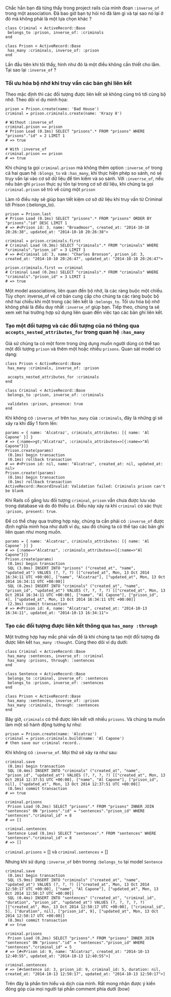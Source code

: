 Chắc hẳn bạn đã từng thấy trong project rails của mình đoạn `:inverse_of`  trong một association. Đã bao giờ bạn tự hỏi nó đã làm gì và tại sao nó lại ở đó mà không phải là một lựa chọn khác ?

```
class Criminal < ActiveRecord::Base
 belongs_to :prison, inverse_of: :criminals
end

class Prison < ActiveRecord::Base
 has_many :criminals, inverse_of: :prison
end
```

Lần đầu tiên khi tôi thấy, hình như đó là một điều không cần thiết cho lắm. Tại sao lại `:inverse_of` ?

### Tối ưu hóa bộ nhớ khi truy vấn các bản ghi liên kết

Theo mặc định thì các đối tượng được liên kết sẽ không cùng trỏ tới cùng bộ nhớ. Theo dõi ví dụ minh họa:

```
prison = Prison.create(name: 'Bad House')
criminal = prison.criminals.create(name: 'Krazy 8')

# Without :inverse_of
criminal.prison == prison
# Prison Load (0.1ms) SELECT "prisons".* FROM "prisons" WHERE "prisons"."id" = 2 LIMIT 1
# => true

# With :inverse_of
criminal.prison == prison
# => true
```

Khi chúng ta gọi `criminal.prison` mà không thêm option `:inverse_of` trong cả hai quan hệ `:blongs_to` và `:has_many`, khi thực hiện phép so sánh, nó sẽ truy vấn lại vào cơ sở dữ liệu để tìm kiếm và so sánh. Với `:inverrse_of`, nếu nếu bản ghi `prison` thực sự tồn tại trong cơ sở dữ liệu, khi chúng ta gọi `criminal.prison` sẽ trỏ về cùng một `prison`


Làm rõ điều này sẽ giúp bạn tiết kiệm cơ sở dữ liệu khi truy vấn từ Criminal tới Prison (:belongs_to). 

```
prison = Prison.last
# Prison Load (0.1ms) SELECT "prisons".* FROM "prisons" ORDER BY "prisons"."id" DESC LIMIT 1
# => #<Prison id: 3, name: "Broadmoor", created_at: "2014-10-10 20:26:38", updated_at: "2014-10-10 20:26:38">

criminal = prison.criminals.first
# Criminal Load (0.3ms) SELECT "criminals".* FROM "criminals" WHERE "criminals"."prison_id" = 3 LIMIT 1
# => #<Criminal id: 3, name: "Charles Bronson", prison_id: 3, created_at: "2014-10-10 20:26:47", updated_at: "2014-10-10 20:26:47">

prison.criminals.first == criminal
# Criminal Load (0.2ms) SELECT "criminals".* FROM "criminals" WHERE "criminals"."prison_id" = 3 LIMIT 1
# => true
```

Một model associations, liên quan đến bộ nhớ, là các ràng buộc một chiều. Tùy chọn: inverse_of về cơ bản cung cấp cho chúng ta các ràng buộc bộ nhớ hai chiều khi một trong các liên kết là `:belongs_to`. Tối ưu hóa bộ nhớ không phải là điều duy nhất `:inverse_of` giúp bạn. Tiếp theo, chúng ta sẽ xem xét hai trường hợp sử dụng liên quan đến việc tạo các bản ghi liên kết.

### Tạo một đối tượng  và các đối tượng của nó thông qua `accepts_nested_attributes_for` trong quan hệ `:has_many`

Giả sử chúng ta có một form trong ứng dụng muốn người dùng có thể tạo một đối tượng `prison` và thêm một hoặc nhiều `prisons`. Quan sát model có dạng:

```
class Prison < ActiveRecord::Base
 has_many :criminals, inverse_of: :prison

 accepts_nested_attributes_for :criminals
end

class Criminal < ActiveRecord::Base
 belongs_to :prison, inverse_of: :criminals

 validates :prison, presence: true
end
```

Khi không có `:inverse_of` trên `has_many` của `:criminals`, đây là những gì sẽ xảy ra khi đẩy 1 form lên:
```
params = { name: 'Alcatraz', criminals_attributes: [{ name: 'Al Capone' }] }
# => {:name=>gt;"Alcatraz", :criminals_attributes=>[{:name=>"Al Capone"}]}
Prison.create(params)
 (0.1ms) begin transaction
 (0.1ms) rollback transaction
# => #<Prison id: nil, name: "Alcatraz", created_at: nil, updated_at: nil>
Prison.create!(params)
 (0.1ms) begin transaction
 (0.1ms) rollback transaction
ActiveRecord::RecordInvalid: Validation failed: Criminals prison can't be blank
```

Khi Rails cố gắng lưu đối tượng `criminal`, `prison` vẫn chưa được lưu vào trong database và do đó thiếu `id`. Điều này xảy ra khi `criminal` có xác thực `:prison, present: true`.

Để có thể chạy qua trường hợp này, chúng ta cần phải có `:inverse_of` được định nghĩa minh họa như dưới ví dụ, sau đó chúng ta có thể tạo các bản ghi liên quan như mong muốn.
```
params = { name: 'Alcatraz', criminals_attributes: [{ name: 'Al Capone' }] }
# => {:name=>"Alcatraz", :criminals_attributes=>[{:name=>"Al Capone"}]}
Prison.create(params)
 (0.1ms) begin transaction
 SQL (3.0ms) INSERT INTO "prisons" ("created_at", "name", "updated_at") VALUES (?, ?, ?) [["created_at", Mon, 13 Oct 2014 16:34:11 UTC +00:00], ["name", "Alcatraz"], ["updated_at", Mon, 13 Oct 2014 16:34:11 UTC +00:00]]
 SQL (0.2ms) INSERT INTO "criminals" ("created_at", "name", "prison_id", "updated_at") VALUES (?, ?, ?, ?) [["created_at", Mon, 13 Oct 2014 16:34:11 UTC +00:00], ["name", "Al Capone"], ["prison_id", 4], ["updated_at", Mon, 13 Oct 2014 16:34:11 UTC +00:00]]
 (2.3ms) commit transaction
# => #<Prison id: 4, name: "Alcatraz", created_at: "2014-10-13 16:34:11", updated_at: "2014-10-13 16:34:11">
```


### Tạo các đối tượng được liên kết thông qua `has_many :through`

Một trường hợp hay mắc phải vấn đề là khi chúng ta tạo một đối tượng đã được liên kết `has_many :thought`. Cùng theo dõi ví dụ dưới:
```
class Criminal < ActiveRecord::Base
 has_many :sentences, inverse_of: :criminal
 has_many :prisons, through: :sentences
end

class Sentence < ActiveRecord::Base
 belongs_to :criminal, inverse_of: :sentences
 belongs_to :prison, inverse_of: :sentences
end

class Prison < ActiveRecord::Base
 has_many :sentences, inverse_of: :prison
 has_many :criminals, through: :sentences
end
```
Bây giờ, `criminals` có thể được liên kết với nhiều `prisons`. Và chúng ta muốn làm một số hành động tương tự như:

```
prison = Prison.create(name: 'Alcatraz')
criminal = prison.criminals.build(name: 'Al Capone')
# then save our criminal record..
```

Khi không có `:inverse_of`. Mọi thứ sẽ xảy ra như sau:

```
criminal.save
 (0.1ms) begin transaction
 SQL (0.4ms) INSERT INTO "criminals" ("created_at", "name", "prison_id", "updated_at") VALUES (?, ?, ?, ?) [["created_at", Mon, 13 Oct 2014 12:37:51 UTC +00:00], ["name", "Al Capone"], ["prison_id", nil], ["updated_at", Mon, 13 Oct 2014 12:37:51 UTC +00:00]]
 (8.5ms) commit transaction
# => true

criminal.prisons
 Prison Load (0.2ms) SELECT "prisons".* FROM "prisons" INNER JOIN "sentences" ON "prisons"."id" = "sentences"."prison_id" WHERE "sentences"."criminal_id" = 8
# => []

criminal.sentences
 Sentence Load (0.1ms) SELECT "sentences".* FROM "sentences" WHERE "sentences"."criminal_id" = 8
# => []
```

`criminal.prisons` = [] và `criminal.sentences` = []

Nhưng khi sử dụng `:inverse_of` bên tronng `:belongs_to` tại model `Sentence` 



```
criminal.save
 (0.1ms) begin transaction
 SQL (5.9ms) INSERT INTO "criminals" ("created_at", "name", "updated_at") VALUES (?, ?, ?) [["created_at", Mon, 13 Oct 2014 12:50:17 UTC +00:00], ["name", "Al Capone"], ["updated_at", Mon, 13 Oct 2014 12:50:17 UTC +00:00]]
 SQL (0.4ms) INSERT INTO "sentences" ("created_at", "criminal_id", "duration", "prison_id", "updated_at") VALUES (?, ?, ?, ?, ?) [["created_at", Mon, 13 Oct 2014 12:50:17 UTC +00:00], ["criminal_id", 5], ["duration", nil], ["prison_id", 9], ["updated_at", Mon, 13 Oct 2014 12:50:17 UTC +00:00]]
 (8.3ms) commit transaction
# => true

criminal.prisons
 Prison Load (0.2ms) SELECT "prisons".* FROM "prisons" INNER JOIN "sentences" ON "prisons"."id" = "sentences"."prison_id" WHERE "sentences"."criminal_id" = 5
# => [#<Prison id: 9, name: "Alcatraz", created_at: "2014-10-13 12:40:55", updated_at: "2014-10-13 12:40:55">]

criminal.sentences
# => [#<Sentence id: 3, prison_id: 9, criminal_id: 5, duration: nil, created_at: "2014-10-13 12:50:17", updated_at: "2014-10-13 12:50:17">]
```

Trên đây là phần tìm hiểu và dịch của mình. Rất mong nhận được ý kiến đóng góp của mọi người tại phần comment phía dưới (bow)